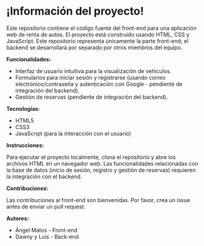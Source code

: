 # ¡Información del proyecto!

Este repositorio contiene el código fuente del front-end para una aplicación web de renta de autos.  El proyecto está construido usando HTML, CSS y JavaScript.  Este repositorio representa únicamente la parte front-end; el backend se desarrollará por separado por otros miembros del equipo.

**Funcionalidades:**

* Interfaz de usuario intuitiva para la visualización de vehículos.
* Formularios para iniciar sesión y registrarse (usando correo electrónico/contraseña y autenticación con Google - pendiente de integración del backend).
* Gestión de reservas (pendiente de integración del backend).

**Tecnologías:**

* HTML5
* CSS3
* JavaScript (para la interacción con el usuario)

**Instrucciones:**

Para ejecutar el proyecto localmente, clona el repositorio y abre los archivos HTML en un navegador web.  Las funcionalidades relacionadas con la base de datos (inicio de sesión, registro y gestión de reservas) requieren la integración con el backend.

**Contribuciones:**

Las contribuciones al front-end son bienvenidas.  Por favor, crea un issue antes de enviar un pull request.

**Autores:**

* Ángel Matos - Front-end
* Dawny y Luis - Back-end
